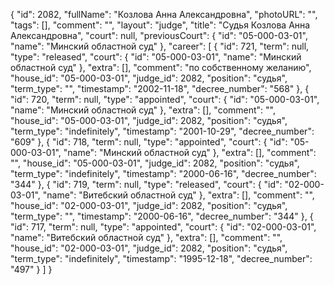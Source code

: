 {
    "id": 2082,
    "fullName": "Козлова Анна Александровна",
    "photoURL": "",
    "tags": [],
    "comment": "",
    "layout": "judge",
    "title": "Судья Козлова Анна Александровна",
    "court": null,
    "previousCourt": {
        "id": "05-000-03-01",
        "name": "Минский областной суд"
    },
    "career": [
        {
            "id": 721,
            "term": null,
            "type": "released",
            "court": {
                "id": "05-000-03-01",
                "name": "Минский областной суд"
            },
            "extra": [],
            "comment": "по собственному желанию",
            "house_id": "05-000-03-01",
            "judge_id": 2082,
            "position": "судья",
            "term_type": "",
            "timestamp": "2002-11-18",
            "decree_number": "568"
        },
        {
            "id": 720,
            "term": null,
            "type": "appointed",
            "court": {
                "id": "05-000-03-01",
                "name": "Минский областной суд"
            },
            "extra": [],
            "comment": "",
            "house_id": "05-000-03-01",
            "judge_id": 2082,
            "position": "судья",
            "term_type": "indefinitely",
            "timestamp": "2001-10-29",
            "decree_number": "609"
        },
        {
            "id": 718,
            "term": null,
            "type": "appointed",
            "court": {
                "id": "05-000-03-01",
                "name": "Минский областной суд"
            },
            "extra": [],
            "comment": "",
            "house_id": "05-000-03-01",
            "judge_id": 2082,
            "position": "судья",
            "term_type": "indefinitely",
            "timestamp": "2000-06-16",
            "decree_number": "344"
        },
        {
            "id": 719,
            "term": null,
            "type": "released",
            "court": {
                "id": "02-000-03-01",
                "name": "Витебский областной суд"
            },
            "extra": [],
            "comment": "",
            "house_id": "02-000-03-01",
            "judge_id": 2082,
            "position": "судья",
            "term_type": "",
            "timestamp": "2000-06-16",
            "decree_number": "344"
        },
        {
            "id": 717,
            "term": null,
            "type": "appointed",
            "court": {
                "id": "02-000-03-01",
                "name": "Витебский областной суд"
            },
            "extra": [],
            "comment": "",
            "house_id": "02-000-03-01",
            "judge_id": 2082,
            "position": "судья",
            "term_type": "indefinitely",
            "timestamp": "1995-12-18",
            "decree_number": "497"
        }
    ]
}